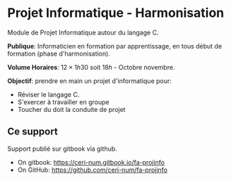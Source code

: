# Projet Informatique - Harmonisation

Module de Projet Informatique autour du langage C.

**Publique**: Informaticien en formation par apprentissage, en tous début de formation (phase d'harmonisation).

**Volume Horaires**: $12 \times 1h30$ soit $18h$ - Octobre novembre.

**Objectif**: prendre en main un projet d'informatique pour:

- Réviser le langage C.
- S'exercer à travailler en groupe
- Toucher du doit la conduite de projet

## Ce support

Support publié sur gitbook via github.

- On gitbook: https://ceri-num.gitbook.io/fa-projinfo
- On GitHub: https://github.com/ceri-num/fa-projinfo

